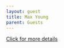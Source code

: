```yaml
---
layout: guest
title: Max Young
parent: Guests
---
```



<div class="badge-base LI-profile-badge" data-locale="en_US" data-size="medium" data-theme="light" 
data-type="VERTICAL" data-vanity="maxhabibi" data-version="v1"><a class="badge-base__link 
LI-simple-link" href="https://www.linkedin.com/in/maxhabibi?trk=profile-badge">Click for more details</a></div>


